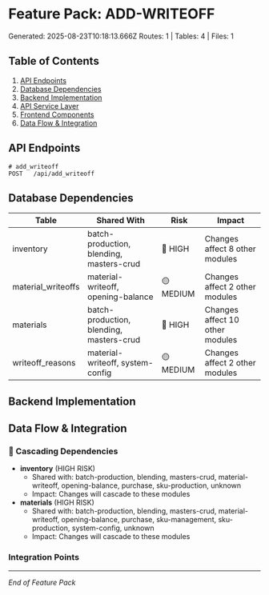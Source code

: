 # Feature Pack: ADD-WRITEOFF
Generated: 2025-08-23T10:18:13.666Z
Routes: 1 | Tables: 4 | Files: 1

## Table of Contents
1. [API Endpoints](#api-endpoints)
2. [Database Dependencies](#database-dependencies)
3. [Backend Implementation](#backend-implementation)
4. [API Service Layer](#api-service-layer)
5. [Frontend Components](#frontend-components)
6. [Data Flow & Integration](#data-flow--integration)

## API Endpoints
```
# add_writeoff
POST   /api/add_writeoff
```

## Database Dependencies
| Table | Shared With | Risk | Impact |
|-------|-------------|------|--------|
| inventory | batch-production, blending, masters-crud | 🔴 HIGH | Changes affect 8 other modules |
| material_writeoffs | material-writeoff, opening-balance | 🟡 MEDIUM | Changes affect 2 other modules |
| materials | batch-production, blending, masters-crud | 🔴 HIGH | Changes affect 10 other modules |
| writeoff_reasons | material-writeoff, system-config | 🟡 MEDIUM | Changes affect 2 other modules |

## Backend Implementation

## Data Flow & Integration
### 🔗 Cascading Dependencies
- **inventory** (HIGH RISK)
  - Shared with: batch-production, blending, masters-crud, material-writeoff, opening-balance, purchase, sku-production, unknown
  - Impact: Changes will cascade to these modules
- **materials** (HIGH RISK)
  - Shared with: batch-production, blending, masters-crud, material-writeoff, opening-balance, purchase, sku-management, sku-production, system-config, unknown
  - Impact: Changes will cascade to these modules

### Integration Points

---
*End of Feature Pack*